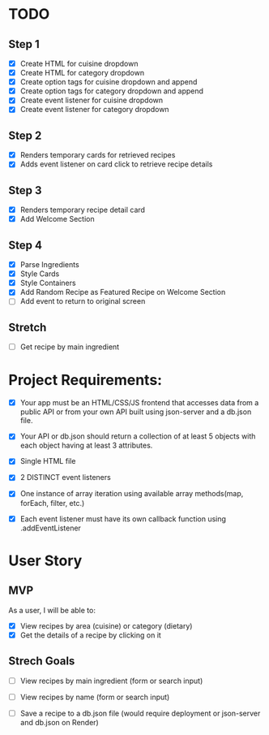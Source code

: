# TODO
## Step 1
- [x]   Create HTML for cuisine dropdown
- [x]   Create HTML for category dropdown
- [x]   Create option tags for cuisine dropdown and append
- [x]   Create option tags for category dropdown and append
- [x]   Create event listener for cuisine dropdown
- [x]   Create event listener for category dropdown
  
## Step 2
- [x]   Renders temporary cards for retrieved recipes
- [x]   Adds event listener on card click to retrieve recipe details

## Step 3
- [x]   Renders temporary recipe detail card
- [x]   Add Welcome Section
  
## Step 4
- [x]   Parse Ingredients
- [x]   Style Cards
- [x]   Style Containers
- [x]   Add Random Recipe as Featured Recipe on Welcome Section
- [ ]   Add event to return to original screen

## Stretch
- [ ]   Get recipe by main ingredient

# Project Requirements:

- [x]   Your app must be an HTML/CSS/JS frontend that accesses data from a public API or from your own API built using json-server and a db.json file.
- [x]   Your API or db.json should return a collection of at least 5 objects with each object having at least 3 attributes.
- [x]   Single HTML file
- [x]   2 DISTINCT event listeners
- [x]   One instance of array iteration using available array methods(map, forEach, filter, etc.)
- [x]   Each event listener must have its own callback function using .addEventListener



# User Story

## MVP
As a user, I will be able to:
- [x]   View recipes by area (cuisine) or category (dietary)
- [x]   Get the details of a recipe by clicking on it

## Strech Goals
- [ ]   View recipes by main ingredient (form or search input)
- [ ]   View recipes by name (form or search input)
- [ ]   Save a recipe to a db.json file (would require deployment or json-server and db.json on Render)  

